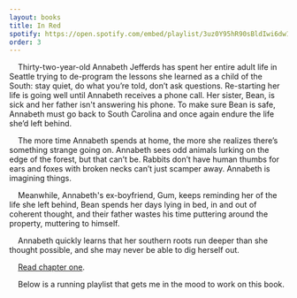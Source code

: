 ```yaml
---
layout: books
title: In Red
spotify: https://open.spotify.com/embed/playlist/3uz0Y95hR90sBldIwi6dw1
order: 3
---
```


&nbsp;&nbsp;&nbsp;&nbsp;Thirty-two-year-old Annabeth Jefferds has spent her entire adult life in Seattle trying to de-program the lessons she learned as a child of the South: stay quiet, do what you’re told, don’t ask questions. Re-starting her life is going well until Annabeth receives a phone call. Her sister, Bean, is sick and her father isn't answering his phone. To make sure Bean is safe, Annabeth must go back to South Carolina and once again endure the life she’d left behind. 
<br />

&nbsp;&nbsp;&nbsp;&nbsp;The more time Annabeth spends at home, the more she realizes there’s something strange going on. Annabeth sees odd animals lurking on the edge of the forest, but that can’t be. Rabbits don’t have human thumbs for ears and foxes with broken necks can’t just scamper away. Annabeth is imagining things. 

&nbsp;&nbsp;&nbsp;&nbsp;Meanwhile, Annabeth's ex-boyfriend, Gum, keeps reminding her of the life she left behind, Bean spends her days lying in bed, in and out of coherent thought, and their father wastes his time puttering around the property, muttering to himself. 
<br />

&nbsp;&nbsp;&nbsp;&nbsp;Annabeth quickly learns that her southern roots run deeper than she thought possible, and she may never be able to dig herself out. 

&nbsp;&nbsp;&nbsp;&nbsp;[Read chapter one](/in-red-chapter-one).
<br />

&nbsp;&nbsp;&nbsp;&nbsp;Below is a running playlist that gets me in the mood to work on this book.
